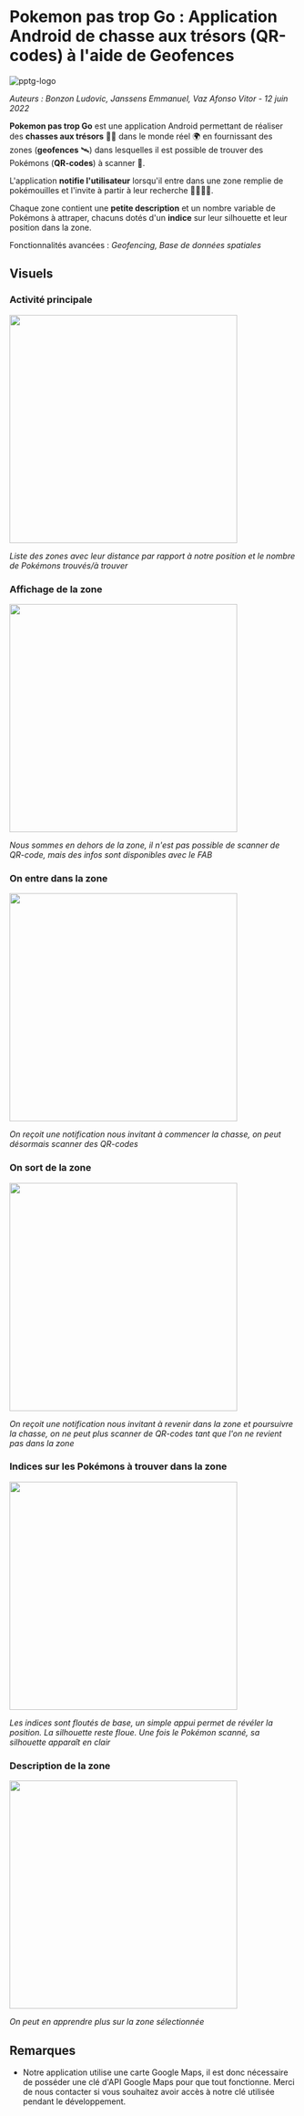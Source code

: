# Pokemon pas trop Go : Application Android de chasse aux trésors (QR-codes) à l'aide de Geofences

![pptg-logo](./app/src/main/res/mipmap-xhdpi/logo_foreground.png)

*Auteurs : Bonzon Ludovic, Janssens Emmanuel, Vaz Afonso Vitor - 12 juin 2022*

**Pokemon pas trop Go** est une application Android permettant de réaliser des **chasses aux trésors** 🏴‍☠️ dans le monde réel 🌍 en fournissant des zones (**geofences** 🛰) dans lesquelles il est possible de trouver des Pokémons (**QR-codes**) à scanner 📸. 

L'application **notifie l'utilisateur** lorsqu'il entre dans une zone remplie de pokémouilles et l'invite à partir à leur recherche 🕵️‍♀️🕵️‍♂️.

Chaque zone contient une **petite description** et un nombre variable de Pokémons à attraper, chacuns dotés d'un **indice** sur leur silhouette et leur position dans la zone.

Fonctionnalités avancées : *Geofencing, Base de données spatiales*

## Visuels

### Activité principale

<img src="./readme-resources/mainActivity.png" width="400">

*Liste des zones avec leur distance par rapport à notre position et le nombre de Pokémons trouvés/à trouver*

### Affichage de la zone

<img src="./readme-resources/zoneHEIG-out.png" width="400">

*Nous sommes en dehors de la zone, il n'est pas possible de scanner de QR-code, mais des infos sont disponibles avec le FAB*

### On entre dans la zone

<img src="./readme-resources/zoneHEIG-in-notif.png" width="400">

*On reçoit une notification nous invitant à commencer la chasse, on peut désormais scanner des QR-codes*

### On sort de la zone

<img src="./readme-resources/zoneHEIG-out-notif.png" width="400">

*On reçoit une notification nous invitant à revenir dans la zone et poursuivre la chasse, on ne peut plus scanner de QR-codes tant que l'on ne revient pas dans la zone*

### Indices sur les Pokémons à trouver dans la zone

<img src="./readme-resources/zoneHints.png" width="400">

*Les indices sont floutés de base, un simple appui permet de révéler la position. La silhouette reste floue. Une fois le Pokémon scanné, sa silhouette apparaît en clair*

### Description de la zone

<img src="./readme-resources/zoneDesc.png" width="400">

*On peut en apprendre plus sur la zone sélectionnée*

## Remarques

- Notre application utilise une carte Google Maps, il est donc nécessaire de posséder une clé d'API Google Maps pour que tout fonctionne. Merci de nous contacter si vous souhaitez avoir accès à notre clé utilisée pendant le développement.

